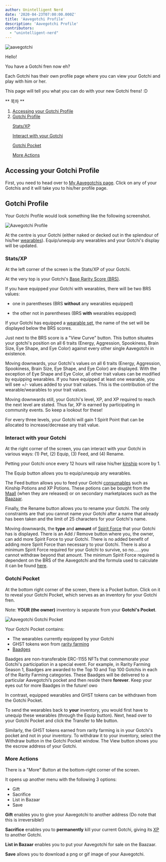 ```yaml
---
author: Unintelligent Nerd
date: '2020-04-23T07:00:00.000Z'
title: 'Aavegotchi Profile'
description: 'Aavegotchi Profile'
contributors:
  - "unintelligent-nerd"
---
```


<div class="headerImageContainer">
<img class="headerImage" src="/aavegotchi-profile/aavegotchi.png" alt="aavegotchi" />
<p class="headerImageText">Hello!</p>
</div>

You have a Gotchi fren now eh?

Each Gotchi has their own profile page where you can view your Gotchi and play with him or her.

This page will tell you what you can do with your new Gotchi frens! :D

<div class="contentsBox">

** 목차 **

<ol>
<li><a href=#accessing-your-gotchi-profile>Accessing your Gotchi Profile</a></li>
<li><a href=#gotchi-profile>Gotchi Profile</a></li>
<p><a href=#stats-xp>Stats/XP</a></p>
<p><a href=#interact-with-your-gotchi>Interact with your Gotchi</a></p>
<p><a href=#gotchi-pocket>Gotchi Pocket</a></p>
<p><a href=#more-actions>More Actions</a></p>
</ol>

</div>

## Accessing your Gotchi Profile

First, you need to head over to [My Aavegotchis page](https://aavegotchi.com/aavegotchis). Click on any of your Gotchis and it will take you to his/her profile page.

## Gotchi Profile

Your Gotchi Profile would look something like the following screenshot.

<img class = "bodyImage" src = "/aavegotchi-profile/aavegotchi-profile.png" alt = "Aavegotchi Profile" />

At the centre is your Gotchi (either naked or decked out in the splendour of his/her [wearables](/wearables)). Equip/unequip any wearables and your Gotchi's display will be updated.

### Stats/XP

At the left corner of the screen is the Stats/XP of your Gotchi.

At the very top is your Gotchi's [Base Rarity Score (BRS)](/rarity-farming#base-rarity-score).

If you have equipped your Gotchi with wearables, there will be two BRS values:

* one in parentheses (BRS **without** any wearables equipped)

* the other not in parentheses (BRS **with** wearables equipped)

If your Gotchi has equipped a [wearable set](/sets), the name of the set will be displayed below the BRS scores.

Just next to the BRS score is a "View Curve" button. This button situates your gotchi's position on all 6 traits (Energy, Aggression, Spookiness, Brain Size, Eye Shape, and Eye Color) against every other single Aavegotchi in existence.

Moving downwards, your Gotchi's values on all 6 traits (Energy, Aggression, Spookiness, Brain Size, Eye Shape, and Eye Color) are displayed. With the exception of Eye Shape and Eye Color, all other trait values can be modified by equipping wearables. If you have equipped at least one wearable, you will see +/- values added to your trait values. This is the contribution of the wearable/wearables to your trait values.

Moving downwards still, your Gotchi's level, XP, and XP required to reach the next level are stated. Thus far, XP is earned by participating in community events. So keep a lookout for these!

For every three levels, your Gotchi will gain 1 Spirit Point that can be allocated to increase/decrease any trait value.

### Interact with your Gotchi

At the right corner of the screen, you can interact with your Gotchi in various ways: (1) Pet, (2) Equip, (3) Feed, and (4) Rename.

Petting your Gotchi once every 12 hours will raise his/her [kinship](/traits#kinship) score by 1.

The Equip button allows you to equip/unequip any wearables.

The Feed button allows you to feed your Gotchi [consumables](/wearables#consumables) such as Kinship Potions and XP Potions. These potions can be bought from the [Maall](/maall) (when they are released) or on secondary marketplaces such as the [Baazaar](/baazaar).

Finally, the Rename button allows you to rename your Gotchi. The only constraints are that you cannot name your Gotchi after a name that already has been taken and the limit of 25 characters for your Gotchi's name.

Moving downwards, the **type** and **amount** of [Spirit Force](/glossary#spirit-force) that your Gotchi has is displayed. There is an Add / Remove button where you, the owner, can add more Spirit Force to your Gotchi. There is no added benefit of adding more Spirit Force than necessary to your Gotchi. There is also a minimum Spirit Force required for your Gotchi to survive, so no......you cannot withdraw beyond that amount. The minimum Spirit Force required is dependent on the BRS of the Aavegotchi and the formula used to calculate it can be found [here](/portals#claiming-an-aavegotchi).

### Gotchi Pocket

At the bottom right corner of the screen, there is a Pocket button. Click on it to reveal your Gotchi Pocket, which serves as an inventory for your Gotchi fren.

Note: **YOUR (the owner)** inventory is separate from your **Gotchi's Pocket**.

<img class = "bodyImage" src = "/aavegotchi-profile/aavegotchi-gotchi-pocket.png" alt = "Aavegotchi Gotchi Pocket" />

Your Gotchi Pocket contains:

* The wearables currently equipped by your Gotchi
* GHST tokens won from [rarity farming](/rarity-farming)
* [Baadges](/baadge)

Baadges are non-transferable ERC-1155 NFTs that commemorate your Gotchi's participation in a special event. For example, in Rarity Farming Season 1, Baadges are awarded to the Top 10 and Top 100 Gotchis in each of the Rarity Farming categories. These Baadges will be delivered to a particular Aavegotchi’s pocket and then reside there **forever**. Keep your eyes out for more Baadges in the future! owo

In contrast, equipped wearables and GHST tokens can be withdrawn from the Gotchi Pocket.

To send the wearables back to **your** inventory, you would first have to unequip these wearables (through the Equip button). Next, head over to your Gotchi Pocket and click the Transfer to Me button.

Similarly, the GHST tokens earned from rarity farming is in your Gotchi's pocket and not in your inventory. To withdraw it to your inventory, select the Withdraw button in the Gotchi Pocket window. The View button shows you the escrow address of your Gotchi.

### More Actions

There is a "More" Button at the bottom-right corner of the screen.

It opens up another menu with the following 3 options:

* Gift
* Sacrifice
* List in Bazaar
* Save

**Gift** enables you to give your Aavegotchi to another address (Do note that this is irreversible!)

**Sacrifice** enables you to **permanently** kill your current Gotchi, giving its [XP](/traits#experience) to another Gotchi.

**List in Bazaar** enables you to put your Aavegotchi for sale on the Baazaar.

**Save** allows you to download a png or gif image of your Aavegotchi.